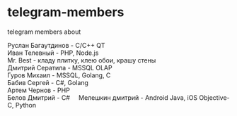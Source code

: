 # telegram-members
telegram members about

Руслан Багаутдинов - С/C++ QT   
Иван Телевный - PHP, Node.js    
Mr. Best - кладу плитку, клею обои, крашу стены   
Дмитрий Сератила - MSSQL OLAP   
Гуров Михаил - MSSQL, Golang, C   
Бабив Сергей - C#, Golang   
Артем Чернов - PHP    
Белов Дмитрий - C#    
Мелешкин дмитрий - Android Java, iOS Objective-C, Python   
